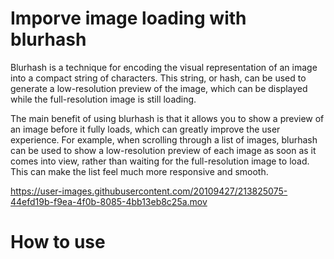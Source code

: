 # Imporve image loading with blurhash

Blurhash is a technique for encoding the visual representation of an image into a compact string of characters. This string, or hash, can be used to generate a low-resolution preview of the image, which can be displayed while the full-resolution image is still loading.

The main benefit of using blurhash is that it allows you to show a preview of an image before it fully loads, which can greatly improve the user experience. For example, when scrolling through a list of images, blurhash can be used to show a low-resolution preview of each image as soon as it comes into view, rather than waiting for the full-resolution image to load. This can make the list feel much more responsive and smooth.

https://user-images.githubusercontent.com/20109427/213825075-44efd19b-f9ea-4f0b-8085-4bb13eb8c25a.mov

# How to use 

<script src="https://gist.github.com/wajahat-iqbal/a49e86cf057672ea5cab121ed1872ee8.js"></script>
